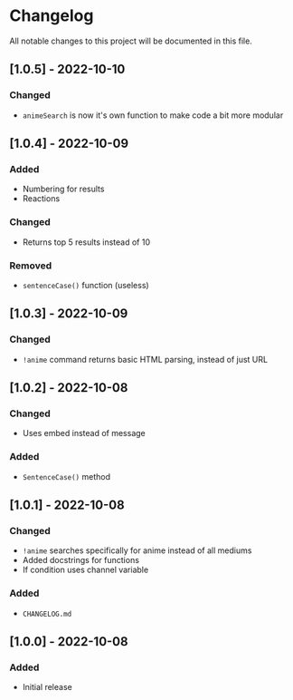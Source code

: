 # Changelog
All notable changes to this project will be documented in this file.

## [1.0.5] - 2022-10-10
### Changed
- `animeSearch` is now it's own function to make code a bit more modular

## [1.0.4] - 2022-10-09
### Added
- Numbering for results
- Reactions

### Changed
- Returns top 5 results instead of 10

### Removed
- `sentenceCase()` function (useless)

## [1.0.3] - 2022-10-09
### Changed
- `!anime` command returns basic HTML parsing, instead of just URL


## [1.0.2] - 2022-10-08
### Changed
- Uses embed instead of message

### Added
- `SentenceCase()` method

## [1.0.1] - 2022-10-08
### Changed
- `!anime` searches specifically for anime instead of all mediums
- Added docstrings for functions
- If condition uses channel variable

### Added
- `CHANGELOG.md`

## [1.0.0] - 2022-10-08
### Added
- Initial release